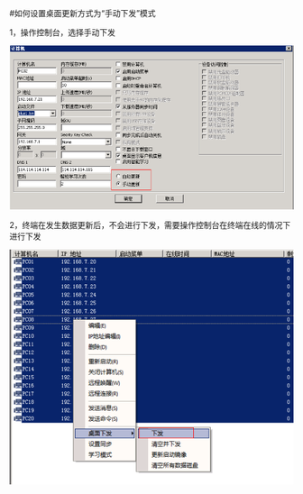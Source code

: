 #如何设置桌面更新方式为“手动下发”模式

1，操作控制台，选择手动下发

![](/assets/xf1.png)


2，终端在发生数据更新后，不会进行下发，需要操作控制台在终端在线的情况下进行下发


![](/assets/xf2.png)